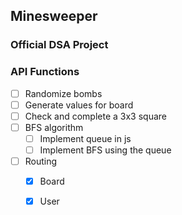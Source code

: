 ## Minesweeper
### Official DSA Project

### API Functions
- [ ] Randomize bombs
- [ ] Generate values for board
- [ ] Check and complete a 3x3 square
- [ ] BFS algorithm 
  - [ ] Implement queue in js
  - [ ] Implement BFS using the queue
- [ ] Routing
  - [x] Board
  - [x] User

